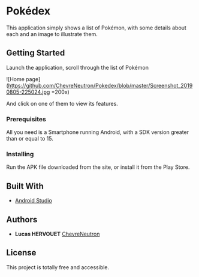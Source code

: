 # Pokédex

This application simply shows a list of Pokémon, with some details about each and an image to illustrate them.

## Getting Started

Launch the application, scroll through the list of Pokémon 

![Home page](https://github.com/ChevreNeutron/Pokedex/blob/master/Screenshot_20190805-225024.jpg =200x)

And click on one of them to view its features.

### Prerequisites

All you need is a Smartphone running Android, with a SDK version greater than or equal to 15.

### Installing

Run the APK file downloaded from the site, or install it from the Play Store.

## Built With

* [Android Studio](https://developer.android.com/studio)

## Authors

* **Lucas HERVOUET** [ChevreNeutron](https://github.com/ChevreNeutron)

## License

This project is totally free and accessible.
